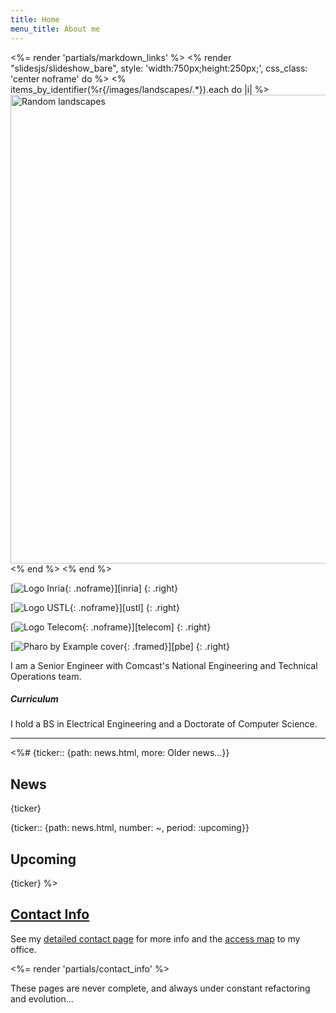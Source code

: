 ```yaml
---
title: Home
menu_title: About me
---
```

<%= render 'partials/markdown_links' %>
<% render "slidesjs/slideshow_bare", style: 'width:750px;height:250px;', css_class: 'center noframe' do %>
  <% items_by_identifier(%r{/images/landscapes/.*}).each do |i| %>
    <img class='slide' src="<%= relative_path_to i %>" title="<%= i[:title] %>" alt="Random landscapes" width="750"/>
  <% end %>
<% end %>

[![Logo Inria](/images/inria-128.png){: .noframe}][inria]
{: .right}

[![Logo USTL](/images/ustl-128.jpg){: .noframe}][ustl]
{: .right}

[![Logo Telecom](/images/telecom-128.png){: .noframe}][telecom]
{: .right}

[![Pharo by Example cover](/images/pbe-128.jpg){: .framed}][pbe]
{: .right}

I am a Senior Engineer with Comcast's National Engineering and Technical
Operations team.

##### Curriculum
I hold a BS in Electrical Engineering and a Doctorate of Computer
Science.

----

<%#
{ticker:: {path: news.html, more: Older news…}}
## News
{ticker}

{ticker:: {path: news.html, number: ~, period: :upcoming}}
## Upcoming
{ticker}
%>


## [Contact Info](/contact/)

See my [detailed contact page](/contact/) for more info and the [access map](/contact/#map) to my office.

<%= render 'partials/contact_info' %>

<div class="banner">
  <p>These pages are never complete, and always under constant refactoring and evolution…</p>
</div>

